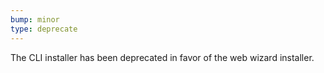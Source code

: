 ```yaml
---
bump: minor
type: deprecate
---
```


The CLI installer has been deprecated in favor of the web wizard installer.
